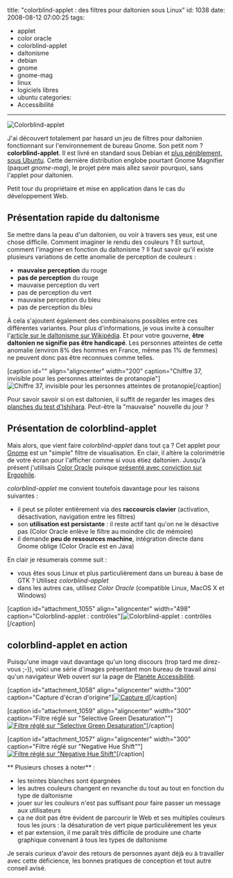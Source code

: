 title: "colorblind-applet : des filtres pour daltonien sous Linux"
id: 1038
date: 2008-08-12 07:00:25
tags:
- applet
- color oracle
- colorblind-applet
- daltonisme
- debian
- gnome
- gnome-mag
- linux
- logiciels libres
- ubuntu
categories:
- Accessibilité
---

![](https://oncletom.io/images/2008/08/colorblind-applet-credits.png "Colorblind-applet")

J'ai découvert totalement par hasard un jeu de filtres pour daltonien fonctionnant sur l'environnement de bureau Gnome. Son petit nom ? **colorblind-applet**.
Il est livré en standard sous Debian et [plus péniblement, sous Ubuntu](http://news.softpedia.com/news/How-To-Install-the-Colorblind-Applet-on-GNOME-91323.shtml "installer colorblind-applet sous Ubuntu"). Cette dernière distribution englobe pourtant Gnome Magnifier (paquet _gnome-mag_), le projet père mais allez savoir pourquoi, sans l'applet pour daltonien.

Petit tour du propriétaire et mise en application dans le cas du développement Web.

<!--more-->

## Présentation rapide du daltonisme

Se mettre dans la peau d'un daltonien, ou voir à travers ses yeux, est une chose difficile. Comment imaginer le rendu des couleurs ? Et surtout, comment l'imaginer en fonction du daltonisme ?
Il faut savoir qu'il existe plusieurs variations de cette anomalie de perception de couleurs :

*   **mauvaise perception** du rouge
*   **pas de perception** du rouge
*   mauvaise perception du vert
*   pas de perception du vert
*   mauvaise perception du bleu
*   pas de perception du bleu

À cela s'ajoutent également des combinaisons possibles entre ces différentes variantes. Pour plus d'informations, je vous invite à consulter l'[article sur le daltonisme sur Wikipédia](http://fr.wikipedia.org/wiki/Daltonisme).
Et pour votre gouverne, **être daltonien ne signifie pas être handicapé**. Les personnes atteintes de cette anomalie (environ 8% des hommes en France, même pas 1% de femmes) ne peuvent donc pas être reconnues comme telles.

[caption id="" align="aligncenter" width="200" caption="Chiffre 37, invisible pour les personnes atteintes de protanopie"]![Chiffre 37, invisible pour les personnes atteintes de protanopie](http://upload.wikimedia.org/wikipedia/commons/5/55/Colorblind3.png "Chiffre 37, invisible pour les personnes atteintes de protanopie")[/caption]

Pour savoir savoir si on est daltonien, il suffit de regarder les images des [planches du test d'Ishihara](http://daltonien.free.fr/daltonien/article.php3?id_article=6). Peut-être la "mauvaise" nouvelle du jour ?

## Présentation de colorblind-applet

Mais alors, que vient faire _colorblind-applet_ dans tout ça ?
Cet applet pour [Gnome](http://gnome.org) est un "simple" filtre de visualisation. En clair, il altère la colorimétrie de votre écran pour l'afficher comme si vous étiez daltonien.
Jusqu'à présent j'utilisais [Color Oracle](http://colororacle.cartography.ch/) puisque [présenté avec conviction sur Ergophile](http://www.ergophile.com/2008/02/13/le-daltonisme-vu-par-color-oracle/ "présentation de Color Oracle sur Ergophile").

_colorblind-applet_ me convient toutefois davantage pour les raisons suivantes :

*   il peut se piloter entièrement via des **raccourcis clavier** (activation, désactivation, navigation entre les filtres)
*   son **utilisation est persistante** : il reste actif tant qu'on ne le désactive pas (Color Oracle enlève le filtre au moindre clic de mémoire)
*   il demande **peu de ressources machine**, intégration directe dans Gnome oblige (Color Oracle est en Java)

En clair je résumerais comme suit :

*   vous êtes sous Linux et plus particulièrement dans un bureau à base de GTK ? Utilisez _colorblind-applet_
*   dans les autres cas, utilisez _Color Oracle_ (compatible Linux, MacOS X et Windows)

[caption id="attachment_1055" align="aligncenter" width="498" caption="Colorblind-applet : contrôles"]![Colorblind-applet : contrôles](https://oncletom.io/images/2008/08/colorblind-applet-controls.png "Colorblind-applet : contrôles")[/caption]

## colorblind-applet en action

Puisqu'une image vaut davantage qu'un long discours (trop tard me direz-vous ;-)), voici une série d'images présentant mon bureau de travail ainsi qu'un navigateur Web ouvert sur la page de [Planète Accessibilité](http://planete-accessibilite.com/).

[caption id="attachment_1058" align="aligncenter" width="300" caption="Capture d&#39;écran d&#39;origine"][![Capture d](https://oncletom.io/images/2008/08/original-300x187.jpg "Capture d")](https://oncletom.io/images/2008/08/original.jpg)[/caption]

[caption id="attachment_1059" align="aligncenter" width="300" caption="Filtre réglé sur &quot;Selective Green Desaturation&quot;"][![Filtre réglé sur &quot;Selective Green Desaturation&quot;](https://oncletom.io/images/2008/08/selective-green-desaturation-300x187.jpg "Filtre réglé sur &quot;Selective Green Desaturation&quot;")](https://oncletom.io/images/2008/08/selective-green-desaturation.jpg)[/caption]

[caption id="attachment_1057" align="aligncenter" width="300" caption="Filtre réglé sur &quot;Negative Hue Shift&quot;"][![Filtre réglé sur &quot;Negative Hue Shift&quot;](https://oncletom.io/images/2008/08/negative-hue-shift-300x187.jpg "Filtre réglé sur &quot;Negative Hue Shift&quot;")](https://oncletom.io/images/2008/08/negative-hue-shift.jpg)[/caption]

** Plusieurs choses à noter** :

*   les teintes blanches sont épargnées
*   les autres couleurs changent en revanche du tout au tout en fonction du type de daltonisme
*   jouer sur les couleurs n'est pas suffisant pour faire passer un message aux utilisateurs
*   ça ne doit pas être évident de parcourir le Web et ses multiples couleurs tous les jours : la désaturation de vert pique particulièrement les yeux
*   et par extension, il me paraît très difficile de produire une charte graphique convenant à tous les types de daltonisme

Je serais curieux d'avoir des retours de personnes ayant déjà eu à travailler avec cette déficience, les bonnes pratiques de conception et tout autre conseil avisé.